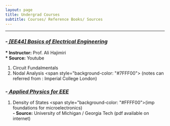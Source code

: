 ```yaml
---
layout: page
title: Undergrad Courses
subtitle: Courses/ Reference Books/ Sources
---
```



-----------

### -<EM><U> [EE44] Basics of Electrical Engineering </U></EM>
<b> * Instructor:</b> Prof. Ali Hajimiri <br> <b> * Source:</b> Youtube
1. Circuit Fundalmentals
2. Nodal Analysis <span style="background-color: "#7FFF00"> (notes can referred from : Imperial College London) </span>

### -<EM><U> Applied Physics for EEE </U></EM>

1. Density of States <span style="background-color: "#FFFF00">(imp foundations for microelectronics)</span>
   <br> <b> - Source:</b> University of Michigan / Georgia Tech  (pdf available on internet)



